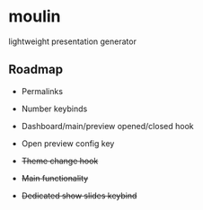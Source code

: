 # moulin

lightweight presentation generator

## Roadmap

+ Permalinks
+ Number keybinds
+ Dashboard/main/preview opened/closed hook
+ Open preview config key

+ ~~Theme change hook~~
+ ~~Main functionality~~
+ ~~Dedicated show slides keybind~~
